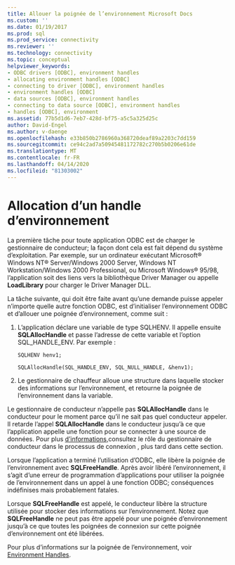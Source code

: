 ```yaml
---
title: Allouer la poignée de l’environnement Microsoft Docs
ms.custom: ''
ms.date: 01/19/2017
ms.prod: sql
ms.prod_service: connectivity
ms.reviewer: ''
ms.technology: connectivity
ms.topic: conceptual
helpviewer_keywords:
- ODBC drivers [ODBC], environment handles
- allocating environment handles [ODBC]
- connecting to driver [ODBC], environment handles
- environment handles [ODBC]
- data sources [ODBC], environment handles
- connecting to data source [ODBC], environment handles
- handles [ODBC], environment
ms.assetid: 77b5d1d6-7eb7-428d-bf75-a5c5a325d25c
author: David-Engel
ms.author: v-daenge
ms.openlocfilehash: e33b850b2786960a368720deaf89a2203c7dd159
ms.sourcegitcommit: ce94c2ad7a50945481172782c270b5b0206e61de
ms.translationtype: MT
ms.contentlocale: fr-FR
ms.lasthandoff: 04/14/2020
ms.locfileid: "81303002"
---
```

# <a name="allocating-the-environment-handle"></a>Allocation d’un handle d’environnement
La première tâche pour toute application ODBC est de charger le gestionnaire de conducteur; la façon dont cela est fait dépend du système d’exploitation. Par exemple, sur un ordinateur exécutant Microsoft® Windows NT® Server/Windows 2000 Server, Windows NT Workstation/Windows 2000 Professional, ou Microsoft Windows® 95/98, l’application soit des liens vers la bibliothèque Driver Manager ou appelle **LoadLibrary** pour charger le Driver Manager DLL.  
  
 La tâche suivante, qui doit être faite avant qu’une demande puisse appeler n’importe quelle autre fonction ODBC, est d’initialiser l’environnement ODBC et d’allouer une poignée d’environnement, comme suit :  
  
1.  L’application déclare une variable de type SQLHENV. Il appelle ensuite **SQLAllocHandle** et passe l’adresse de cette variable et l’option SQL_HANDLE_ENV. Par exemple :  
  
    ```  
    SQLHENV henv1;  
  
    SQLAllocHandle(SQL_HANDLE_ENV, SQL_NULL_HANDLE, &henv1);  
    ```  
  
2.  Le gestionnaire de chauffeur alloue une structure dans laquelle stocker des informations sur l’environnement, et retourne la poignée de l’environnement dans la variable.  
  
 Le gestionnaire de conducteur n’appelle pas **SQLAllocHandle** dans le conducteur pour le moment parce qu’il ne sait pas quel conducteur appeler. Il retarde l’appel **SQLAllocHandle** dans le conducteur jusqu’à ce que l’application appelle une fonction pour se connecter à une source de données. Pour plus [d’informations,](../../../odbc/reference/develop-app/driver-manager-s-role-in-the-connection-process.md)consultez le rôle du gestionnaire de conducteur dans le processus de connexion , plus tard dans cette section.  
  
 Lorsque l’application a terminé l’utilisation d’ODBC, elle libère la poignée de l’environnement avec **SQLFreeHandle**. Après avoir libéré l’environnement, il s’agit d’une erreur de programmation d’applications pour utiliser la poignée de l’environnement dans un appel à une fonction ODBC; conséquences indéfinises mais probablement fatales.  
  
 Lorsque **SQLFreeHandle** est appelé, le conducteur libère la structure utilisée pour stocker des informations sur l’environnement. Notez que **SQLFreeHandle** ne peut pas être appelé pour une poignée d’environnement jusqu’à ce que toutes les poignées de connexion sur cette poignée d’environnement ont été libérées.  
  
 Pour plus d’informations sur la poignée de l’environnement, voir [Environment Handles](../../../odbc/reference/develop-app/environment-handles.md).

